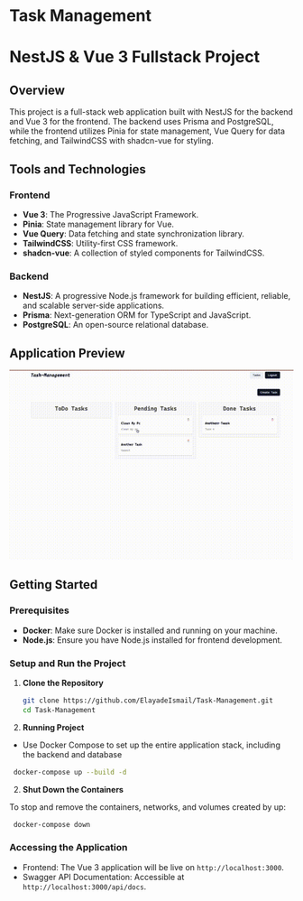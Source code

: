 # Task Management

# NestJS & Vue 3 Fullstack Project

## Overview

This project is a full-stack web application built with NestJS for the backend and Vue 3 for the frontend. The backend uses Prisma and PostgreSQL, while the frontend utilizes Pinia for state management, Vue Query for data fetching, and TailwindCSS with shadcn-vue for styling.

## Tools and Technologies

### Frontend
- **Vue 3**: The Progressive JavaScript Framework.
- **Pinia**: State management library for Vue.
- **Vue Query**: Data fetching and state synchronization library.
- **TailwindCSS**: Utility-first CSS framework.
- **shadcn-vue**: A collection of styled components for TailwindCSS.

### Backend
- **NestJS**: A progressive Node.js framework for building efficient, reliable, and scalable server-side applications.
- **Prisma**: Next-generation ORM for TypeScript and JavaScript.
- **PostgreSQL**: An open-source relational database.

## Application Preview
![Preview](tasks.gif)



## Getting Started

### Prerequisites

- **Docker**: Make sure Docker is installed and running on your machine.
- **Node.js**: Ensure you have Node.js installed for frontend development.


### Setup and Run the Project

1. **Clone the Repository**

   ```sh
   git clone https://github.com/ElayadeIsmail/Task-Management.git
   cd Task-Management
   ```

2. **Running Project**
   
  - Use Docker Compose to set up the entire application stack, including the backend and database

   ```sh
    docker-compose up --build -d
   ```

2. **Shut Down the Containers**

To stop and remove the containers, networks, and volumes created by up:

   ```sh
    docker-compose down
   ```

### Accessing the Application

- Frontend: The Vue 3 application will be live on `http://localhost:3000`.
- Swagger API Documentation: Accessible at `http://localhost:3000/api/docs`.

   

   
